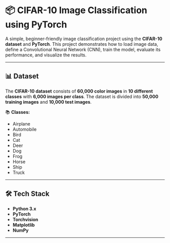 
# 📦 CIFAR-10 Image Classification using PyTorch

A simple, beginner-friendly image classification project using the **CIFAR-10 dataset** and **PyTorch**. This project demonstrates how to load image data, define a Convolutional Neural Network (CNN), train the model, evaluate its performance, and visualize the results.

---

## 📊 Dataset

The **CIFAR-10 dataset** consists of **60,000 color images** in **10 different classes** with **6,000 images per class**. The dataset is divided into **50,000 training images** and **10,000 test images**.

📚 **Classes:**
- Airplane
- Automobile
- Bird
- Cat
- Deer
- Dog
- Frog
- Horse
- Ship
- Truck

---

## 🛠️ Tech Stack

- **Python 3.x**
- **PyTorch**
- **Torchvision**
- **Matplotlib**
- **NumPy**

---

